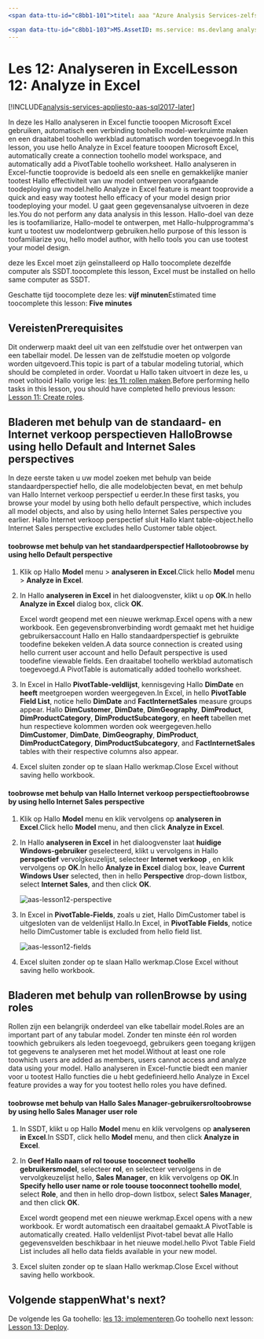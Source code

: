 ```yaml
---
<span data-ttu-id="c8bb1-101">titel: aaa "Azure Analysis Services-zelfstudie les 12: analyseren in Excel | Microsoft Docs' Beschrijving: hierin wordt beschreven hoe toouse analyseren in Excel in hello Azure Analysis Services-zelfstudie project.</span><span class="sxs-lookup"><span data-stu-id="c8bb1-101">title: aaa"Azure Analysis Services tutorial lesson 12: Analyze in Excel | Microsoft Docs" description: Describes how toouse Analyze in Excel in hello Azure Analysis Services tutorial project.</span></span> <span data-ttu-id="c8bb1-102">Services: analysis services-documentationcenter: '' auteur: minewiskan manager: erikre-editor: '' tags: ''</span><span class="sxs-lookup"><span data-stu-id="c8bb1-102">services: analysis-services documentationcenter: '' author: minewiskan manager: erikre editor: '' tags: ''</span></span>

<span data-ttu-id="c8bb1-103">MS.AssetID: ms.service: ms.devlang analysis services: N.V.T. ms.topic:-slag-artikel ms.tgt_pltfrm: N.V.T. ms.workload: na ms.date: 05/26/2017 ms.author: owend</span><span class="sxs-lookup"><span data-stu-id="c8bb1-103">ms.assetid: ms.service: analysis-services ms.devlang: NA ms.topic: get-started-article ms.tgt_pltfrm: NA ms.workload: na ms.date: 05/26/2017 ms.author: owend</span></span>
---
```

# <a name="lesson-12-analyze-in-excel"></a><span data-ttu-id="c8bb1-104">Les 12: Analyseren in Excel</span><span class="sxs-lookup"><span data-stu-id="c8bb1-104">Lesson 12: Analyze in Excel</span></span>

[!INCLUDE[analysis-services-appliesto-aas-sql2017-later](../../../includes/analysis-services-appliesto-aas-sql2017-later.md)]

<span data-ttu-id="c8bb1-105">In deze les Hallo analyseren in Excel functie tooopen Microsoft Excel gebruiken, automatisch een verbinding toohello model-werkruimte maken en een draaitabel toohello werkblad automatisch worden toegevoegd.</span><span class="sxs-lookup"><span data-stu-id="c8bb1-105">In this lesson, you use hello Analyze in Excel feature tooopen Microsoft Excel, automatically create a connection toohello model workspace, and automatically add a PivotTable toohello worksheet.</span></span> <span data-ttu-id="c8bb1-106">Hallo analyseren in Excel-functie tooprovide is bedoeld als een snelle en gemakkelijke manier tootest Hallo effectiviteit van uw model ontwerpen voorafgaande toodeploying uw model.</span><span class="sxs-lookup"><span data-stu-id="c8bb1-106">hello Analyze in Excel feature is meant tooprovide a quick and easy way tootest hello efficacy of your model design prior toodeploying your model.</span></span> <span data-ttu-id="c8bb1-107">U gaat geen gegevensanalyse uitvoeren in deze les.</span><span class="sxs-lookup"><span data-stu-id="c8bb1-107">You do not perform any data analysis in this lesson.</span></span> <span data-ttu-id="c8bb1-108">Hallo-doel van deze les is toofamiliarize, Hallo-model te ontwerpen, met Hallo-hulpprogramma's kunt u tootest uw modelontwerp gebruiken.</span><span class="sxs-lookup"><span data-stu-id="c8bb1-108">hello purpose of this lesson is toofamiliarize you, hello model author, with hello tools you can use tootest your model design.</span></span>   
  
<span data-ttu-id="c8bb1-109">deze les Excel moet zijn geïnstalleerd op Hallo toocomplete dezelfde computer als SSDT.</span><span class="sxs-lookup"><span data-stu-id="c8bb1-109">toocomplete this lesson, Excel must be installed on hello same computer as SSDT.</span></span>
  
<span data-ttu-id="c8bb1-110">Geschatte tijd toocomplete deze les: **vijf minuten**</span><span class="sxs-lookup"><span data-stu-id="c8bb1-110">Estimated time toocomplete this lesson: **Five minutes**</span></span>  
  
## <a name="prerequisites"></a><span data-ttu-id="c8bb1-111">Vereisten</span><span class="sxs-lookup"><span data-stu-id="c8bb1-111">Prerequisites</span></span>  
<span data-ttu-id="c8bb1-112">Dit onderwerp maakt deel uit van een zelfstudie over het ontwerpen van een tabellair model. De lessen van de zelfstudie moeten op volgorde worden uitgevoerd.</span><span class="sxs-lookup"><span data-stu-id="c8bb1-112">This topic is part of a tabular modeling tutorial, which should be completed in order.</span></span> <span data-ttu-id="c8bb1-113">Voordat u Hallo taken uitvoert in deze les, u moet voltooid Hallo vorige les: [les 11: rollen maken](../tutorials/aas-lesson-11-create-roles.md).</span><span class="sxs-lookup"><span data-stu-id="c8bb1-113">Before performing hello tasks in this lesson, you should have completed hello previous lesson: [Lesson 11: Create roles](../tutorials/aas-lesson-11-create-roles.md).</span></span>  
  
## <a name="browse-using-hello-default-and-internet-sales-perspectives"></a><span data-ttu-id="c8bb1-114">Bladeren met behulp van de standaard- en Internet verkoop perspectieven Hallo</span><span class="sxs-lookup"><span data-stu-id="c8bb1-114">Browse using hello Default and Internet Sales perspectives</span></span>  
<span data-ttu-id="c8bb1-115">In deze eerste taken u uw model zoeken met behulp van beide standaardperspectief hello, die alle modelobjecten bevat, en met behulp van Hallo Internet verkoop perspectief u eerder.</span><span class="sxs-lookup"><span data-stu-id="c8bb1-115">In these first tasks, you browse your model by using both hello default perspective, which includes all model objects, and also by using hello Internet Sales perspective you earlier.</span></span> <span data-ttu-id="c8bb1-116">Hallo Internet verkoop perspectief sluit Hallo klant table-object.</span><span class="sxs-lookup"><span data-stu-id="c8bb1-116">hello Internet Sales perspective excludes hello Customer table object.</span></span>  
  
#### <a name="toobrowse-by-using-hello-default-perspective"></a><span data-ttu-id="c8bb1-117">toobrowse met behulp van het standaardperspectief Hallo</span><span class="sxs-lookup"><span data-stu-id="c8bb1-117">toobrowse by using hello Default perspective</span></span>  
  
1.  <span data-ttu-id="c8bb1-118">Klik op Hallo **Model** menu > **analyseren in Excel**.</span><span class="sxs-lookup"><span data-stu-id="c8bb1-118">Click hello **Model** menu > **Analyze in Excel**.</span></span>  
  
2.  <span data-ttu-id="c8bb1-119">In Hallo **analyseren in Excel** in het dialoogvenster, klikt u op **OK**.</span><span class="sxs-lookup"><span data-stu-id="c8bb1-119">In hello **Analyze in Excel** dialog box, click **OK**.</span></span>  
  
    <span data-ttu-id="c8bb1-120">Excel wordt geopend met een nieuwe werkmap.</span><span class="sxs-lookup"><span data-stu-id="c8bb1-120">Excel opens with a new workbook.</span></span> <span data-ttu-id="c8bb1-121">Een gegevensbronverbinding wordt gemaakt met het huidige gebruikersaccount Hallo en Hallo standaardperspectief is gebruikte toodefine bekeken velden.</span><span class="sxs-lookup"><span data-stu-id="c8bb1-121">A data source connection is created using hello current user account and hello Default perspective is used toodefine viewable fields.</span></span> <span data-ttu-id="c8bb1-122">Een draaitabel toohello werkblad automatisch toegevoegd.</span><span class="sxs-lookup"><span data-stu-id="c8bb1-122">A PivotTable is automatically added toohello worksheet.</span></span>  
  
3.  <span data-ttu-id="c8bb1-123">In Excel in Hallo **PivotTable-veldlijst**, kennisgeving Hallo **DimDate** en **heeft** meetgroepen worden weergegeven.</span><span class="sxs-lookup"><span data-stu-id="c8bb1-123">In Excel, in hello **PivotTable Field List**, notice hello **DimDate** and **FactInternetSales** measure groups appear.</span></span> <span data-ttu-id="c8bb1-124">Hallo **DimCustomer**, **DimDate**, **DimGeography**, **DimProduct**, **DimProductCategory**, **DimProductSubcategory**, en **heeft** tabellen met hun respectieve kolommen worden ook weergegeven.</span><span class="sxs-lookup"><span data-stu-id="c8bb1-124">hello **DimCustomer**, **DimDate**, **DimGeography**, **DimProduct**, **DimProductCategory**, **DimProductSubcategory**, and **FactInternetSales** tables with their respective columns also appear.</span></span>  
  
4.  <span data-ttu-id="c8bb1-125">Excel sluiten zonder op te slaan Hallo werkmap.</span><span class="sxs-lookup"><span data-stu-id="c8bb1-125">Close Excel without saving hello workbook.</span></span>  
  
#### <a name="toobrowse-by-using-hello-internet-sales-perspective"></a><span data-ttu-id="c8bb1-126">toobrowse met behulp van Hallo Internet verkoop perspectief</span><span class="sxs-lookup"><span data-stu-id="c8bb1-126">toobrowse by using hello Internet Sales perspective</span></span>  
  
1.  <span data-ttu-id="c8bb1-127">Klik op Hallo **Model** menu en klik vervolgens op **analyseren in Excel**.</span><span class="sxs-lookup"><span data-stu-id="c8bb1-127">Click hello **Model** menu, and then click **Analyze in Excel**.</span></span>  
  
2.  <span data-ttu-id="c8bb1-128">In Hallo **analyseren in Excel** in het dialoogvenster laat **huidige Windows-gebruiker** geselecteerd, klikt u vervolgens in Hallo **perspectief** vervolgkeuzelijst, selecteer **Internet verkoop** , en klik vervolgens op **OK**.</span><span class="sxs-lookup"><span data-stu-id="c8bb1-128">In hello **Analyze in Excel** dialog box, leave **Current Windows User** selected, then in hello **Perspective** drop-down listbox, select **Internet Sales**, and then click **OK**.</span></span> 
    
    ![aas-lesson12-perspective](../tutorials/media/aas-lesson12-perspective.png)
    
3.  <span data-ttu-id="c8bb1-130">In Excel in **PivotTable-Fields**, zoals u ziet, Hallo DimCustomer tabel is uitgesloten van de veldenlijst Hallo.</span><span class="sxs-lookup"><span data-stu-id="c8bb1-130">In Excel, in **PivotTable Fields**, notice hello DimCustomer table is excluded from hello field list.</span></span>  
    
    ![aas-lesson12-fields](../tutorials/media/aas-lesson12-fields.png)
    
4.  <span data-ttu-id="c8bb1-132">Excel sluiten zonder op te slaan Hallo werkmap.</span><span class="sxs-lookup"><span data-stu-id="c8bb1-132">Close Excel without saving hello workbook.</span></span>  
  
## <a name="browse-by-using-roles"></a><span data-ttu-id="c8bb1-133">Bladeren met behulp van rollen</span><span class="sxs-lookup"><span data-stu-id="c8bb1-133">Browse by using roles</span></span>  
<span data-ttu-id="c8bb1-134">Rollen zijn een belangrijk onderdeel van elke tabellair model.</span><span class="sxs-lookup"><span data-stu-id="c8bb1-134">Roles are an important part of any tabular model.</span></span> <span data-ttu-id="c8bb1-135">Zonder ten minste één rol worden toowhich gebruikers als leden toegevoegd, gebruikers geen toegang krijgen tot gegevens te analyseren met het model.</span><span class="sxs-lookup"><span data-stu-id="c8bb1-135">Without at least one role toowhich users are added as members, users cannot access and analyze data using your model.</span></span> <span data-ttu-id="c8bb1-136">Hallo analyseren in Excel-functie biedt een manier voor u tootest Hallo functies die u hebt gedefinieerd.</span><span class="sxs-lookup"><span data-stu-id="c8bb1-136">hello Analyze in Excel feature provides a way for you tootest hello roles you have defined.</span></span>  
  
#### <a name="toobrowse-by-using-hello-sales-manager-user-role"></a><span data-ttu-id="c8bb1-137">toobrowse met behulp van Hallo Sales Manager-gebruikersrol</span><span class="sxs-lookup"><span data-stu-id="c8bb1-137">toobrowse by using hello Sales Manager user role</span></span>  
  
1.  <span data-ttu-id="c8bb1-138">In SSDT, klikt u op Hallo **Model** menu en klik vervolgens op **analyseren in Excel**.</span><span class="sxs-lookup"><span data-stu-id="c8bb1-138">In SSDT, click hello **Model** menu, and then click **Analyze in Excel**.</span></span>  
  
2.  <span data-ttu-id="c8bb1-139">In **Geef Hallo naam of rol toouse tooconnect toohello gebruikersmodel**, selecteer **rol**, en selecteer vervolgens in de vervolgkeuzelijst hello, **Sales Manager**, en klik vervolgens op  **OK**.</span><span class="sxs-lookup"><span data-stu-id="c8bb1-139">In **Specify hello user name or role toouse tooconnect toohello model**, select **Role**, and then in hello drop-down listbox, select **Sales Manager**, and then click **OK**.</span></span>  
  
    <span data-ttu-id="c8bb1-140">Excel wordt geopend met een nieuwe werkmap.</span><span class="sxs-lookup"><span data-stu-id="c8bb1-140">Excel opens with a new workbook.</span></span> <span data-ttu-id="c8bb1-141">Er wordt automatisch een draaitabel gemaakt.</span><span class="sxs-lookup"><span data-stu-id="c8bb1-141">A PivotTable is automatically created.</span></span> <span data-ttu-id="c8bb1-142">Hallo veldenlijst Pivot-tabel bevat alle Hallo gegevensvelden beschikbaar in het nieuwe model.</span><span class="sxs-lookup"><span data-stu-id="c8bb1-142">hello Pivot Table Field List includes all hello data fields available in your new model.</span></span>  
      
3.  <span data-ttu-id="c8bb1-143">Excel sluiten zonder op te slaan Hallo werkmap.</span><span class="sxs-lookup"><span data-stu-id="c8bb1-143">Close Excel without saving hello workbook.</span></span>  
  
## <a name="whats-next"></a><span data-ttu-id="c8bb1-144">Volgende stappen</span><span class="sxs-lookup"><span data-stu-id="c8bb1-144">What's next?</span></span>
<span data-ttu-id="c8bb1-145">De volgende les Ga toohello: [les 13: implementeren](../tutorials/aas-lesson-13-deploy.md).</span><span class="sxs-lookup"><span data-stu-id="c8bb1-145">Go toohello next lesson: [Lesson 13: Deploy](../tutorials/aas-lesson-13-deploy.md).</span></span>

  
  
  
